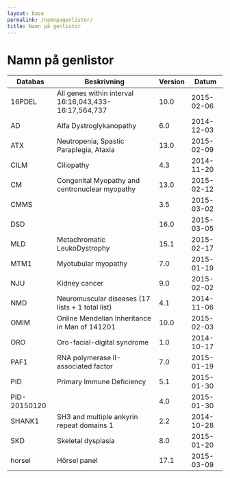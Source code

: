 ```yaml
---
layout: base
permalink: /namnpagenlistor/
title: Namn på genlistor
---
```


# Namn på genlistor

|Databas|Beskrivning|Version|Datum|
|---|---|---|---|
|16PDEL|All genes within interval 16:16,043,433-16:17,564,737|10.0|2015-02-06|
|AD|Alfa Dystroglykanopathy|6.0|2014-12-03|
|ATX|Neutropenia, Spastic Paraplegia, Ataxia|13.0|2015-02-09|
|CILM|Ciliopathy|4.3|2014-11-20|
|CM|Congenital Myopathy and centronuclear myopathy|13.0|2015-02-12|
|CMMS||3.5|2015-03-02|
|DSD||16.0|2015-03-05|
|MLD|Metachromatic LeukoDystrophy|15.1|2015-02-17|
|MTM1|Myotubular myopathy|7.0|2015-01-19|
|NJU|Kidney cancer|9.0|2015-02-02|
|NMD|Neuromuscular diseases (17 lists + 1 total list)|4.1|2014-11-06|
|OMIM|Online Mendelian Inheritance in Man of 141201|10.0|2015-02-03|
|ORO|Oro-facial-digital syndrome|1.0|2014-10-17|
|PAF1|RNA polymerase II-associated factor|7.0|2015-01-19|
|PID|Primary Immune Deficiency|5.1|2015-01-30|
|PID-20150120||4.0|2015-01-30|
|SHANK1|SH3 and multiple ankyrin repeat domains 1|2.2|2014-10-28|
|SKD|Skeletal dysplasia|8.0|2015-01-20|
|horsel|Hörsel panel|17.1|2015-03-09|
